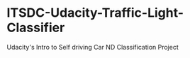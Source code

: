 # ITSDC-Udacity-Traffic-Light-Classifier
Udacity's Intro to Self driving Car ND Classification Project
